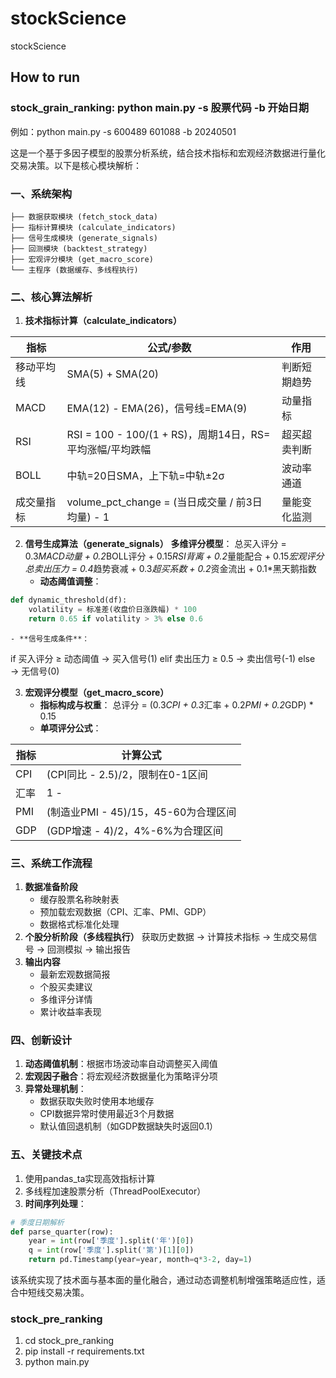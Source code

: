 # stockScience
stockScience

## How to run
### stock_grain_ranking: python main.py -s 股票代码 -b 开始日期
例如：python main.py -s 600489 601088 -b 20240501

这是一个基于多因子模型的股票分析系统，结合技术指标和宏观经济数据进行量化交易决策。以下是核心模块解析：

### 一、系统架构
```
├── 数据获取模块 (fetch_stock_data)
├── 指标计算模块 (calculate_indicators)
├── 信号生成模块 (generate_signals)
├── 回测模块 (backtest_strategy)
├── 宏观评分模块 (get_macro_score)
└── 主程序 (数据缓存、多线程执行)
```

### 二、核心算法解析
1. **技术指标计算（calculate_indicators）**

| 指标 | 公式/参数 | 作用 |
|-------------|--------------------------------------------------------------------------|------------------|
| 移动平均线 | SMA(5) + SMA(20) | 判断短期趋势 |
| MACD | EMA(12) - EMA(26)，信号线=EMA(9) | 动量指标 |
| RSI | RSI = 100 - 100/(1 + RS)，周期14日，RS=平均涨幅/平均跌幅 | 超买超卖判断 |
| BOLL | 中轨=20日SMA，上下轨=中轨±2σ | 波动率通道 |
| 成交量指标 | volume_pct_change = (当日成交量 / 前3日均量) - 1 | 量能变化监测 |

2. **信号生成算法（generate_signals）**
**多维评分模型**：
总买入评分 = 0.3*MACD动量 + 0.2*BOLL评分 + 0.15*RSI背离 + 0.2*量能配合 + 0.15*宏观评分
总卖出压力 = 0.4*趋势衰减 + 0.3*超买系数 + 0.2*资金流出 + 0.1*黑天鹅指数
    - **动态阈值调整**：
```python
def dynamic_threshold(df):
    volatility = 标准差(收盘价日涨跌幅) * 100
    return 0.65 if volatility > 3% else 0.6
```
    - **信号生成条件**：
if 买入评分 ≥ 动态阈值 → 买入信号(1)
elif 卖出压力 ≥ 0.5 → 卖出信号(-1)
else → 无信号(0)

3. **宏观评分模型（get_macro_score）**
    - **指标构成与权重**：
总评分 = (0.3*CPI + 0.3*汇率 + 0.2*PMI + 0.2*GDP) * 0.15
    - **单项评分公式**：

| 指标 | 计算公式 |
|------|-------------------------------------------------------------------------|
| CPI | (CPI同比 - 2.5)/2，限制在0-1区间 |
| 汇率 | 1 - |USD/CNY - 6.8|/0.5，6.3-7.3为合理区间 |
| PMI | (制造业PMI - 45)/15，45-60为合理区间 |
| GDP | (GDP增速 - 4)/2，4%-6%为合理区间 |

### 三、系统工作流程
1. **数据准备阶段**
    - 缓存股票名称映射表
    - 预加载宏观数据（CPI、汇率、PMI、GDP）
    - 数据格式标准化处理
2. **个股分析阶段（多线程执行）**
获取历史数据 → 计算技术指标 → 生成交易信号 → 回测模拟 → 输出报告
3. **输出内容**
    - 最新宏观数据简报
    - 个股买卖建议
    - 多维评分详情
    - 累计收益率表现

### 四、创新设计
1. **动态阈值机制**：根据市场波动率自动调整买入阈值
2. **宏观因子融合**：将宏观经济数据量化为策略评分项
3. **异常处理机制**：
    - 数据获取失败时使用本地缓存
    - CPI数据异常时使用最近3个月数据
    - 默认值回退机制（如GDP数据缺失时返回0.1）

### 五、关键技术点
1. 使用pandas_ta实现高效指标计算
2. 多线程加速股票分析（ThreadPoolExecutor）
3. **时间序列处理**：

```python
# 季度日期解析
def parse_quarter(row):
    year = int(row['季度'].split('年')[0])
    q = int(row['季度'].split('第')[1][0])
    return pd.Timestamp(year=year, month=q*3-2, day=1)
```
该系统实现了技术面与基本面的量化融合，通过动态调整机制增强策略适应性，适合中短线交易决策。

### stock_pre_ranking 
1. cd stock_pre_ranking
2. pip install -r requirements.txt
3. python main.py